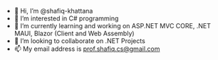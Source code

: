 - 👋 Hi, I’m @shafiq-khattana
- 👀 I’m interested in C# programming
- 🌱 I’m currently learning and working on ASP.NET MVC CORE, .NET MAUI, Blazor (Client and Web Assembly)
- 💞️ I’m looking to collaborate on .NET Projects
- 📫 My email address is prof.shafiq.cs@gmail.com

<!---
shafiq-khattana/shafiq-khattana is a ✨ special ✨ repository because its `README.md` (this file) appears on your GitHub profile.
You can click the Preview link to take a look at your changes.
--->
